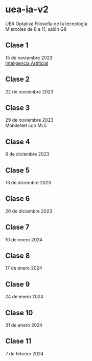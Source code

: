# uea-ia-v2
UEA Optativa Filosofía de la tecnología  
Miércoles de 8 a 11, salón G8  

## Clase 1
15 de noviembre 2023  
[Inteligencia Artificial](https://www.ibm.com/topics/artificial-intelligence)

## Clase 2
22 de noviembre 2023  
## Clase 3
29 de noviembre 2023  
MobileNet con ML5  
## Clase 4
6 de diciembre 2023  
## Clase 5
13 de diciembre 2023  
## Clase 6
20 de diciembre 2023  
## Clase 7
10 de enero 2024  
## Clase 8
17 de enero 2024  
## Clase 9
24 de enero 2024  
## Clase 10
31 de enero 2024  
## Clase 11
7 de febrero 2024  
